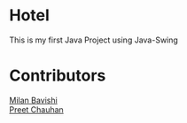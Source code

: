 # Hotel
This is my first Java Project using Java-Swing
# Contributors
<a href="https://github.com/milan-bavishi" target="_blank">Milan Bavishi</a><br>
<a href="https://github.com/PreetChauhan111" target="_blank"> Preet Chauhan</a>
